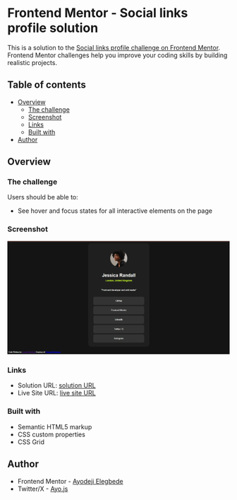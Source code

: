 # Frontend Mentor - Social links profile solution

This is a solution to the [Social links profile challenge on Frontend Mentor](https://www.frontendmentor.io/challenges/social-links-profile-UG32l9m6dQ). Frontend Mentor challenges help you improve your coding skills by building realistic projects. 

## Table of contents

- [Overview](#overview)
  - [The challenge](#the-challenge)
  - [Screenshot](#screenshot)
  - [Links](#links)
  - [Built with](#built-with)
- [Author](#author)


## Overview

### The challenge

Users should be able to:

- See hover and focus states for all interactive elements on the page

### Screenshot

![screenshot](<Screenshot social-links.png>)


### Links

- Solution URL: [solution URL](https://your-solution-url.com)
- Live Site URL: [live site URL](https://goodboy619.github.io/social-links-profile/)


### Built with

- Semantic HTML5 markup
- CSS custom properties
- CSS Grid

## Author

- Frontend Mentor - [Ayodeji Elegbede](https://www.frontendmentor.io/profile/Goodboy619)
- Twitter/X - [Ayo.js](https://www.twitter.com/@_ayothegreat)

